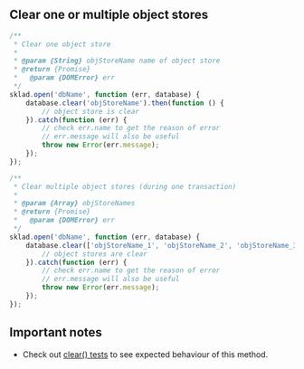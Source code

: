 ## Clear one or multiple object stores
```javascript
/**
 * Clear one object store
 *
 * @param {String} objStoreName name of object store
 * @return {Promise}
 *   @param {DOMError} err
 */
sklad.open('dbName', function (err, database) {
    database.clear('objStoreName').then(function () {
        // object store is clear
    }).catch(function (err) {
        // check err.name to get the reason of error
        // err.message will also be useful
        throw new Error(err.message);
    });
});

/**
 * Clear multiple object stores (during one transaction)
 *
 * @param {Array} objStoreNames
 * @return {Promise}
 *   @param {DOMError} err
 */
sklad.open('dbName', function (err, database) {
    database.clear(['objStoreName_1', 'objStoreName_2', 'objStoreName_3']).then(function () {
        // object stores are clear
    }).catch(function (err) {
        // check err.name to get the reason of error
        // err.message will also be useful
        throw new Error(err.message);
    });
});
```

## Important notes
 * Check out [clear() tests](https://github.com/1999/sklad/blob/master/tests/clear.js) to see expected behaviour of this method.
